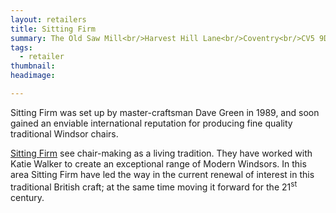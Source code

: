```yaml
---
layout: retailers
title: Sitting Firm
summary: The Old Saw Mill<br/>Harvest Hill Lane<br/>Coventry<br/>CV5 9DD<br/><br/>02476 407930
tags:
  - retailer
thumbnail:
headimage:

---
```


Sitting Firm was set up by master-craftsman Dave Green in 1989, and soon gained an enviable international reputation for producing fine quality traditional Windsor chairs.

[Sitting Firm](http://www.sittingfirm.co.uk "Makers of the Windsor rocker") see chair-making as a living tradition. They have worked with Katie Walker to create an exceptional range of Modern Windsors. In this area Sitting Firm have led the way in the current renewal of interest in this traditional British craft; at the same time moving it forward for the 21<sup>st</sup> century.
